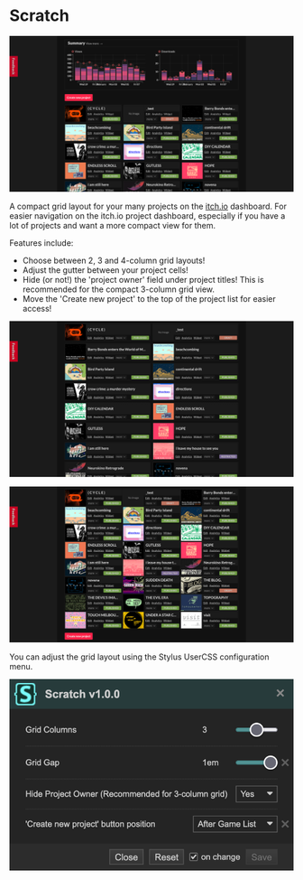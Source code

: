 # Scratch
![preview of Scratch userstyle](https://github.com/haraiva/userstyles/blob/main/itch.io/screenshots/scratch.png)

A compact grid layout for your many projects on the [itch.io](https://itch.io/) dashboard. For easier navigation on the itch.io project dashboard, especially if you have a lot of projects and want a more compact view for them.

Features include:
- Choose between 2, 3 and 4-column grid layouts!
- Adjust the gutter between your project cells!
- Hide (or not!) the 'project owner' field under project titles! This is recommended for the compact 3-column grid view.
- Move the 'Create new project' to the top of the project list for easier access!

![gif showcasing the different grid layouts](https://github.com/haraiva/userstyles/blob/main/itch.io/screenshots/scratch-grids.gif)

![gif showcasing different gutter settings](https://github.com/haraiva/userstyles/blob/main/itch.io/screenshots/scratch-gutters.gif)

You can adjust the grid layout using the Stylus UserCSS configuration menu.

![what the Stylus UserCSS configuration menu looks like for Scratch](https://github.com/haraiva/userstyles/blob/main/itch.io/screenshots/scratch-settings.png)

